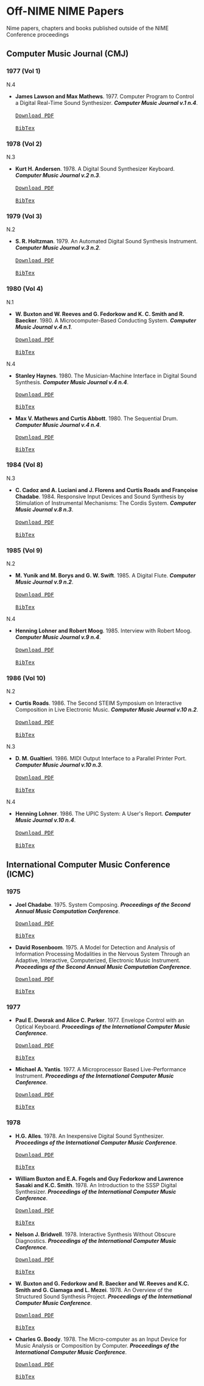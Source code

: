 # Off-NIME NIME Papers
Nime papers, chapters and books published outside of the NIME Conference proceedings

## Computer Music Journal (CMJ)

### 1977 (Vol 1)

N.4
* **James Lawson and Max Mathews**. 1977. Computer Program to Control a Digital Real-Time Sound Synthesizer. ***Computer Music Journal v.1 n.4***.\
[<kbd><br>Download PDF<br></kbd>](http://www.jstor.org/stable/40731295) <nbsp> [<kbd><br>BibTex<br></kbd>](CMJ/1977.bib)

### 1978 (Vol 2)

N.3
* **Kurt H. Andersen**. 1978. A Digital Sound Synthesizer Keyboard. ***Computer Music Journal v.2 n.3***.\
[<kbd><br>Download PDF<br></kbd>](http://www.jstor.org/stable/3679452) <nbsp> [<kbd><br>BibTex<br></kbd>](CMJ/1978.bib)

### 1979 (Vol 3)

N.2
* **S. R. Holtzman**. 1979. An Automated Digital Sound Synthesis Instrument. ***Computer Music Journal v.3 n.2***.\
[<kbd><br>Download PDF<br></kbd>](http://www.jstor.org/stable/3680284) <nbsp> [<kbd><br>BibTex<br></kbd>](CMJ/1979.bib)

### 1980 (Vol 4)

N.1
* **W. Buxton and W. Reeves and G. Fedorkow and K. C. Smith and R. Baecker**. 1980. A Microcomputer-Based Conducting System. ***Computer Music Journal v.4 n.1***.\
[<kbd><br>Download PDF<br></kbd>](http://www.jstor.org/stable/3679437) <nbsp> [<kbd><br>BibTex<br></kbd>](CMJ/1980.bib)

N.4
* **Stanley Haynes**. 1980. The Musician-Machine Interface in Digital Sound Synthesis. ***Computer Music Journal v.4 n.4***.\
[<kbd><br>Download PDF<br></kbd>](http://www.jstor.org/stable/3679464) <nbsp> [<kbd><br>BibTex<br></kbd>](CMJ/1980.bib)

* **Max V. Mathews and Curtis Abbott**. 1980. The Sequential Drum. ***Computer Music Journal v.4 n.4***.\
[<kbd><br>Download PDF<br></kbd>](http://www.jstor.org/stable/3679465) <nbsp> [<kbd><br>BibTex<br></kbd>](CMJ/1980.bib)

### 1984 (Vol 8)

N.3
* **C. Cadoz and A. Luciani and J. Florens and Curtis Roads and Françoise Chadabe**. 1984. Responsive Input Devices and Sound Synthesis by Stimulation of Instrumental Mechanisms: The Cordis System. ***Computer Music Journal v.8 n.3***.\
[<kbd><br>Download PDF<br></kbd>](http://www.jstor.org/stable/3679813) <nbsp> [<kbd><br>BibTex<br></kbd>](CMJ/1984.bib)

### 1985 (Vol 9)

N.2
* **M. Yunik and M. Borys and G. W. Swift**. 1985. A Digital Flute. ***Computer Music Journal v.9 n.2***.\
[<kbd><br>Download PDF<br></kbd>](http://www.jstor.org/stable/3679657) <nbsp> [<kbd><br>BibTex<br></kbd>](CMJ/1985.bib)

N.4
* **Henning Lohner and Robert Moog**. 1985. Interview with Robert Moog. ***Computer Music Journal v.9 n.4***.\
[<kbd><br>Download PDF<br></kbd>](http://www.jstor.org/stable/3679623) <nbsp> [<kbd><br>BibTex<br></kbd>](CMJ/1985.bib)

### 1986 (Vol 10)

N.2
* **Curtis Roads**. 1986. The Second STEIM Symposium on Interactive Composition in Live Electronic Music. ***Computer Music Journal v.10 n.2***.\
[<kbd><br>Download PDF<br></kbd>](http://www.jstor.org/stable/3679484) <nbsp> [<kbd><br>BibTex<br></kbd>](CMJ/1986.bib)

N.3
* **D. M. Gualtieri**. 1986. MIDI Output Interface to a Parallel Printer Port. ***Computer Music Journal v.10 n.3***.\
[<kbd><br>Download PDF<br></kbd>](http://www.jstor.org/stable/3680262) <nbsp> [<kbd><br>BibTex<br></kbd>](CMJ/1986.bib)

N.4
* **Henning Lohner**. 1986. The UPIC System: A User's Report. ***Computer Music Journal v.10 n.4***.\
[<kbd><br>Download PDF<br></kbd>](http://www.jstor.org/stable/3680095) <nbsp> [<kbd><br>BibTex<br></kbd>](CMJ/1986.bib)


## International Computer Music Conference (ICMC)

### 1975

* **Joel Chadabe**. 1975. System Composing. ***Proceedings of the Second Annual Music Computation Conference***.\
[<kbd><br>Download PDF<br></kbd>](http://hdl.handle.net/2027/spo.bbp2372.1975.009) <nbsp> [<kbd><br>BibTex<br></kbd>](ICMC/1975.bib)

* **David Rosenboom**. 1975. A Model for Detection and Analysis of Information Processing Modalities in the Nervous System Through an Adaptive, Interactive, Computerized, Electronic Music Instrument. ***Proceedings of the Second Annual Music Computation Conference***.\
[<kbd><br>Download PDF<br></kbd>](http://hdl.handle.net/2027/spo.bbp2372.1975.021) <nbsp> [<kbd><br>BibTex<br></kbd>](ICMC/1975.bib)

### 1977

* **Paul E. Dworak and Alice C. Parker**. 1977. Envelope Control with an Optical Keyboard. ***Proceedings of the International Computer Music Conference***.\
[<kbd><br>Download PDF<br></kbd>](http://hdl.handle.net/2027/spo.bbp2372.1977.003) <nbsp> [<kbd><br>BibTex<br></kbd>](ICMC/1977.bib)

* **Michael A. Yantis**. 1977. A Microprocessor Based Live-Performance Instrument. ***Proceedings of the International Computer Music Conference***.\
[<kbd><br>Download PDF<br></kbd>](http://hdl.handle.net/2027/spo.bbp2372.1977.016) <nbsp> [<kbd><br>BibTex<br></kbd>](ICMC/1977.bib)

### 1978

* **H.G. Alles**. 1978. An Inexpensive Digital Sound Synthesizer. ***Proceedings of the International Computer Music Conference***.\
[<kbd><br>Download PDF<br></kbd>](http://hdl.handle.net/2027/spo.bbp2372.1978.003) <nbsp> [<kbd><br>BibTex<br></kbd>](ICMC/1978.bib)

* **William Buxton and E.A. Fogels and Guy Fedorkow and Lawrence Sasaki and K.C. Smith**. 1978. An Introduction to the SSSP Digital Synthesizer. ***Proceedings of the International Computer Music Conference***.\
[<kbd><br>Download PDF<br></kbd>](http://hdl.handle.net/2027/spo.bbp2372.1978.007) <nbsp> [<kbd><br>BibTex<br></kbd>](ICMC/1978.bib)

* **Nelson J. Bridwell**. 1978. Interactive Synthesis Without Obscure Diagnostics. ***Proceedings of the International Computer Music Conference***.\
[<kbd><br>Download PDF<br></kbd>](http://hdl.handle.net/2027/spo.bbp2372.1978.011) <nbsp> [<kbd><br>BibTex<br></kbd>](ICMC/1978.bib)

* **W. Buxton and G. Fedorkow and R. Baecker and W. Reeves and K.C. Smith and G. Ciamaga and L. Mezei**. 1978. An Overview of the Structured Sound Synthesis Project. ***Proceedings of the International Computer Music Conference***.\
[<kbd><br>Download PDF<br></kbd>](http://hdl.handle.net/2027/spo.bbp2372.1978.031) <nbsp> [<kbd><br>BibTex<br></kbd>](ICMC/1978.bib)

* **Charles G. Boody**. 1978. The Micro-computer as an Input Device for Music Analysis or Composition by Computer. ***Proceedings of the International Computer Music Conference***.\
[<kbd><br>Download PDF<br></kbd>](http://hdl.handle.net/2027/spo.bbp2372.1978.038) <nbsp> [<kbd><br>BibTex<br></kbd>](ICMC/1978.bib)

